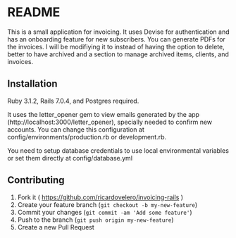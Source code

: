 # README

This is a small application for invoicing. It uses Devise for authentication and has an onboarding feature for new subscribers. You can generate PDFs for the invoices. I will be modifiying it to instead of having the option to delete, better to have archived and a section to manage archived items, clients, and invoices.

## Installation

Ruby 3.1.2, Rails 7.0.4, and Postgres required. 

It uses the letter_opener gem to view emails generated by the app (http://localhost:3000/letter_opener), specially needed to confirm new accounts. You can change this configuration at config/environments/production.rb or development.rb.

You need to setup database credentials to use local environmental variables or set them directly at config/database.yml

## Contributing

1. Fork it ( https://github.com/ricardovelero/invoicing-rails )
2. Create your feature branch (`git checkout -b my-new-feature`)
3. Commit your changes (`git commit -am 'Add some feature'`)
4. Push to the branch (`git push origin my-new-feature`)
5. Create a new Pull Request
